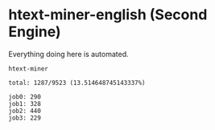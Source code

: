 # htext-miner-english (Second Engine)

Everything doing here is automated.

```
htext-miner

total: 1287/9523 (13.514648745143337%)

job0: 290
job1: 328
job2: 440
job3: 229
```